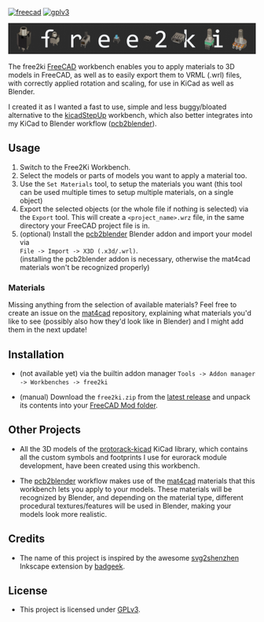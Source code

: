 [![freecad](https://img.shields.io/badge/freecad-0.20.0-brightgreen)](https://www.freecadweb.org/)
[![gplv3](https://img.shields.io/badge/license-GPLv3-lightgrey)](https://www.gnu.org/licenses/gpl-3.0.txt)

<img src="images/header.jpg"/>

The free2ki [FreeCAD](https://github.com/FreeCAD/FreeCAD) workbench enables you to apply
materials to 3D models in FreeCAD, as well as to easily export them to VRML (.wrl) files,
with correctly applied rotation and scaling, for use in KiCad as well as Blender.

I created it as I wanted a fast to use, simple and less buggy/bloated alternative to the
[kicadStepUp](https://github.com/easyw/kicadStepUpMod) workbench, which also better
integrates into my KiCad to Blender workflow
([pcb2blender](https://github.com/30350n/pcb2blender)).

## Usage

1. Switch to the Free2Ki Workbench.
2. Select the models or parts of models you want to apply a material too.
3. Use the `Set Materials` tool, to setup the materials you want (this tool can be used
   multiple times to setup multiple materials, on a single object)
4. Export the selected objects (or the whole file if nothing is selected) via the `Export`
   tool. This will create a `<project_name>.wrz` file, in the same directory your FreeCAD
   project file is in.
5. (optional) Install the [pcb2blender](https://github.com/30350n/pcb2blender)
   Blender addon and import your model via<br>
   `File -> Import -> X3D (.x3d/.wrl)`.<br>
   (installing the pcb2blender addon is necessary, otherwise the mat4cad materials won't be
   recognized properly)

### Materials

Missing anything from the selection of available materials? Feel free to create an issue
on the [mat4cad](https://github.com/30350n/mat4cad) repository, explaining what materials
you'd like to see (possibly also how they'd look like in Blender) and I might add them in the
next update!

## Installation

- (not available yet) via the builtin addon manager
  `Tools -> Addon manager -> Workbenches -> free2ki`

- (manual) Download the `free2ki.zip` from the
  [latest release](https://github.com/30350n/free2ki/releases/latest)
  and unpack its contents into your
  [FreeCAD Mod folder](https://wiki.freecadweb.org/Installing_more_workbenches#Installing_for_a_single_user).

## Other Projects

- All the 3D models of the
  [protorack-kicad](https://github.com/30350n/protorack-kicad) KiCad library, which contains
  all the custom symbols and footprints I use for eurorack module development, have been
  created using this workbench.

- The [pcb2blender](https://github.com/30350n/pcb2blender) workflow makes use of the
  [mat4cad](https://github.com/30350n/mat4cad) materials that this workbench lets you apply
  to your models. These materials will be recognized by Blender, and depending on the material
  type, different procedural textures/features will be used in Blender, making your models
  look more realistic.

## Credits

- The name of this project is inspired by the awesome
  [svg2shenzhen](https://github.com/badgeek/svg2shenzhen) Inkscape extension by
  [badgeek](https://github.com/badgeek).

## License

- This project is licensed under
  [GPLv3](https://github.com/30350n/free2ki/blob/master/LICENSE).
